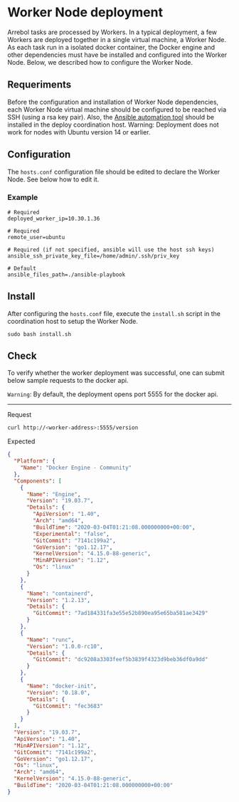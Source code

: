 # Worker Node deployment

Arrebol tasks are processed by Workers. In a typical deployment, a few Workers are deployed together in a single virtual machine, a Worker Node. As each task run in a isolated docker container, the Docker engine and other dependencies must have be installed and configured into the Worker Node. Below, we described how to configure the Worker Node.

## Requeriments

Before the configuration and installation of Worker Node dependencies, each Worker Node virtual machine should be configured to be reached via SSH (using a rsa key pair). Also, the [Ansible automation tool](https://www.ansible.com/) should be installed in the deploy coordination host.
Warning: Deployment does not work for nodes with Ubuntu version 14 or earlier.

## Configuration

The `hosts.conf` configuration file should be edited to declare the Worker Node. See below how to edit it.

### Example
```
# Required
deployed_worker_ip=10.30.1.36

# Required
remote_user=ubuntu

# Required (if not specified, ansible will use the host ssh keys)
ansible_ssh_private_key_file=/home/admin/.ssh/priv_key

# Default
ansible_files_path=./ansible-playbook
```

## Install

After configuring the `hosts.conf` file, execute the `install.sh` script in the coordination host to setup the Worker Node.

  ```
  sudo bash install.sh
  ```

## Check 

To verify whether the worker deployment was successful, one can submit below sample requests to the docker api.

`Warning`: By default, the deployment opens port 5555 for the docker api.

---
Request
```bash
curl http://<worker-address>:5555/version
```

Expected
```json
{
  "Platform": {
    "Name": "Docker Engine - Community"
  },
  "Components": [
    {
      "Name": "Engine",
      "Version": "19.03.7",
      "Details": {
        "ApiVersion": "1.40",
        "Arch": "amd64",
        "BuildTime": "2020-03-04T01:21:08.000000000+00:00",
        "Experimental": "false",
        "GitCommit": "7141c199a2",
        "GoVersion": "go1.12.17",
        "KernelVersion": "4.15.0-88-generic",
        "MinAPIVersion": "1.12",
        "Os": "linux"
      }
    },
    {
      "Name": "containerd",
      "Version": "1.2.13",
      "Details": {
        "GitCommit": "7ad184331fa3e55e52b890ea95e65ba581ae3429"
      }
    },
    {
      "Name": "runc",
      "Version": "1.0.0-rc10",
      "Details": {
        "GitCommit": "dc9208a3303feef5b3839f4323d9beb36df0a9dd"
      }
    },
    {
      "Name": "docker-init",
      "Version": "0.18.0",
      "Details": {
        "GitCommit": "fec3683"
      }
    }
  ],
  "Version": "19.03.7",
  "ApiVersion": "1.40",
  "MinAPIVersion": "1.12",
  "GitCommit": "7141c199a2",
  "GoVersion": "go1.12.17",
  "Os": "linux",
  "Arch": "amd64",
  "KernelVersion": "4.15.0-88-generic",
  "BuildTime": "2020-03-04T01:21:08.000000000+00:00"
}
```
